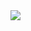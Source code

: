 <img src="https://capsule-render.vercel.app/api?type=waving&color=auto&height=300&section=header&text=Welcome!!!&fontSize=90" />
<!--
**SUNJ5305/SUNJ5305** is a ✨ _special_ ✨ repository because its `README.md` (this file) appears on your GitHub profile.
Here are some ideas to get you started:
<img src="https://img.shields.io/badge/react-20232a.svg?style=for-the-badge&logo=react&logoColor=61DAFB" />
<img src="https://img.shields.io/badge/github-181717.svg?style=for-the-badge&logo=github&logoColor=white" />&nbsp
- 🔭 I’m currently working on ...
- 🌱 I’m currently learning ...
- 👯 I’m looking to collaborate on ...
- 🤔 I’m looking for help with ...
- 💬 Ask me about ...
- 📫 How to reach me: ...
- 😄 Pronouns: ...
- ⚡ Fun fact: ...
-->
